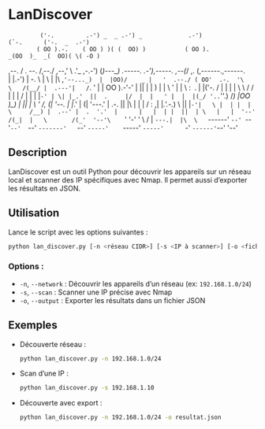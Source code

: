 # LanDiscover

             ('-.         .-') _  _ .-') _             .-')                                 (`-.      ('-.  _  .-')   
            ( OO ).-.    ( OO ) )( (  OO) )           ( OO ).                             _(OO  )_  _(  OO)( \( -O )  
 ,--.       / . --. /,--./ ,--,'  \     .'_   ,-.-') (_)---\_)   .-----.  .-'),-----. ,--(_/   ,. \(,------.,------.  
 |  |.-')   | \-.  \ |   \ |  |\  ,`'--..._)  |  |OO)/    _ |   '  .--./ ( OO'  .-.  '\   \   /(__/ |  .---'|   /`. ' 
 |  | OO ).-'-'  |  ||    \|  | ) |  |  \  '  |  |  \\  :` `.   |  |('-. /   |  | |  | \   \ /   /  |  |    |  /  | | 
 |  |`-' | \| |_.'  ||  .     |/  |  |   ' |  |  |(_/ '..`''.) /_) |OO  )\_) |  |\|  |  \   '   /, (|  '--. |  |_.' | 
(|  '---.'  |  .-.  ||  |\    |   |  |   / : ,|  |_.'.-._)   \ ||  |`-'|   \ |  | |  |   \     /__) |  .--' |  .  '.' 
 |      |   |  | |  ||  | \   |   |  '--'  /(_|  |   \       /(_'  '--'\    `'  '-'  '    \   /     |  `---.|  |\  \  
 `------'   `--' `--'`--'  `--'   `-------'   `--'    `-----'    `-----'      `-----'      `-'      `------'`--' '--' 

## Description

LanDiscover est un outil Python pour découvrir les appareils sur un réseau local et scanner des IP spécifiques avec Nmap. Il permet aussi d’exporter les résultats en JSON.

## Utilisation

Lance le script avec les options suivantes :

```bash
python lan_discover.py [-n <réseau CIDR>] [-s <IP à scanner>] [-o <fichier JSON>]
```

### Options :

* `-n`, `--network` : Découvrir les appareils d’un réseau (ex: `192.168.1.0/24`)
* `-s`, `--scan` : Scanner une IP précise avec Nmap
* `-o`, `--output` : Exporter les résultats dans un fichier JSON

## Exemples

* Découverte réseau :

  ```bash
  python lan_discover.py -n 192.168.1.0/24
  ```

* Scan d’une IP :

  ```bash
  python lan_discover.py -s 192.168.1.10
  ```

* Découverte avec export :

  ```bash
  python lan_discover.py -n 192.168.1.0/24 -o resultat.json
  ```